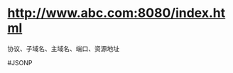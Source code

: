 # http://www.abc.com:8080/index.html
协议、子域名、主域名、端口、资源地址


#JSONP <script> 标签执行JS脚本 产生JSON数据。

#后台 Access-Control-Allow-Origin * 

# websocket HTML5的一个持久化的通信协议，

# node 中间代理

#NGINX 反向代理

#ifream